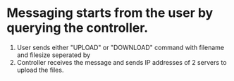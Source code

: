 # Messaging starts from the user by querying the controller. 

1. User sends either "UPLOAD" or "DOWNLOAD" command with filename and filesize seperated by <SEPARATOR>
2. Controller receives the message and sends IP addresses of 2 servers to upload the files. 
